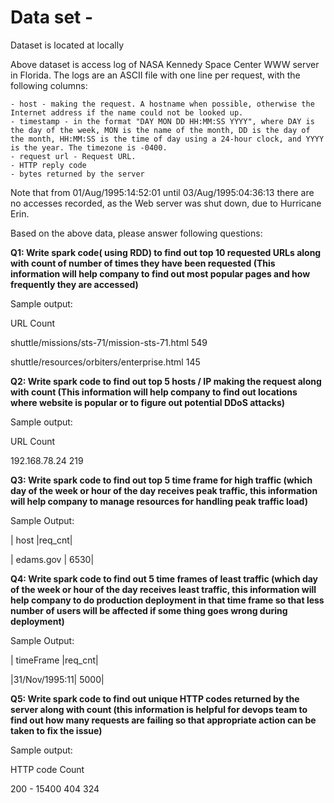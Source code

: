 # Data set -

Dataset is located at locally

Above dataset is access log of NASA Kennedy Space Center WWW server in Florida. The logs are an ASCII file with one line per request, with the following columns:

    - host - making the request. A hostname when possible, otherwise the Internet address if the name could not be looked up.
    - timestamp - in the format "DAY MON DD HH:MM:SS YYYY", where DAY is the day of the week, MON is the name of the month, DD is the day of the month, HH:MM:SS is the time of day using a 24-hour clock, and YYYY is the year. The timezone is -0400.
    - request url - Request URL.
    - HTTP reply code
    - bytes returned by the server

Note that from 01/Aug/1995:14:52:01 until 03/Aug/1995:04:36:13 there are no accesses recorded, as the Web server was shut down, due to Hurricane Erin.

Based on the above data, please answer following questions:

**Q1: Write spark code( using RDD) to find out top 10 requested URLs along with count of number of times they have been requested (This information will help company to find out most popular pages and how frequently they are accessed)**

Sample output:

URL                                                              Count

shuttle/missions/sts-71/mission-sts-71.html     549

shuttle/resources/orbiters/enterprise.html        145

 

**Q2: Write spark code to find out top 5 hosts / IP making the request along with count (This information will help company to find out locations where website is popular or to figure out potential DDoS attacks)**

Sample output:

URL                    Count

192.168.78.24     219

 

**Q3: Write spark code to find out top 5 time frame for high traffic (which day of the week or hour of the day receives peak traffic, this information will help company to manage resources for handling peak traffic load)**

Sample Output:

|        host     |req_cnt|

|  edams.gov |   6530|

 

**Q4: Write spark code to find out 5 time frames of least traffic (which day of the week or hour of the day receives least traffic, this information will help company to do production deployment in that time frame so that less number of users will be affected if some thing goes wrong during deployment)**

Sample Output:

|     timeFrame    |req_cnt|

|31/Nov/1995:11|   5000|

 

**Q5: Write spark code to find out unique HTTP codes returned by the server along with count (this information is helpful for devops team to find out how many requests are failing so that appropriate action can be taken to fix the issue)**

Sample output:

HTTP code            Count

200 - 15400 404    324

